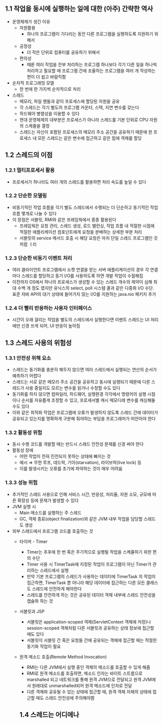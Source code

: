 ## 1.1 작업을 동시에 실행하는 일에 대한 (아주) 간략한 역사

- 운영체제가 생긴 이유
    - 자원활용
        - 하나의 프로그램이 기다리는 동안 다른 프로그램을 실행하도록 지원하기 위해서
    - 공정성
        - 더 작은 단위로 컴퓨터를 공유하기 위해서
    - 편의성
        - 때론 여러 작업을 전부 처리하는 프로그램 하나보다 각기 다른 일을 하나씩 처리하고 필요할 때 프로그램 간에 조율하는 프로그램을 여러 개 작성하는 편이 더 쉽고 바람직함
- 순차적 프로그래밍 모델
    - 한 번에 한 가지씩 순차적으로 처리
- 스레드
    - 메모리, 파일 핸들과 같이 프로세스에 할당된 자원을 공유
    - 각 스레드는 각기 별도의 프로그램 카운터, 스택, 지연 변수를 갖는다
    - 하드웨어 병렬성을 이용할 수 있다
    - 현대 운영체제의 대부분은 프로세스가 아니라 스레드를 기본 단위로 CPU 자원의 스케줄을 결정
    - 스레드는 자신이 포함된 프로세스의 메모리 주소 공간을 공유하기 때문에 한 프로세스 내 모든 스레드는 같은 변수에 접근하고 같은 힙에 객체를 할당

## 1.2 스레드의 이점

### 1.2.1 멀티프로세서 활용

- 프로세서가 하나라도 여러 개의 스레드를 활용하면 처리 속도를 높일 수 있다

### 1.2.2 단순한 모델링

- 비동기적인 작업 흐름을 각기 별도 스레드에서 수행되는 더 단순하고 동기적인 작업 흐름 몇개로 나눌 수 있다
- 이 장점은 서블릿, RMI와 같은 프레임웍에서 종종 활용된다
    - 프레임웍은 요청 관리, 스레드 생성, 로드 밸런싱, 작업 흐름 내 적절한 시점에 적절한 애플리케이션 컴포넌트에게 요청을 분배하는 상세한 부분 처리
    - 서블릿의 service 메서드 호출 시 해당 요청은 마치 단일 스레드 프로그램인 것처럼 ㅓ리

### 1.2.3 단순한 비동기 이벤트 처리

- 여러 클라이언트 프로그램에서 소켓 연결을 받는 서버 애플리케이션의 경우 각 연결마다 스레드를 할당하고 동기 I/O를 사용하도록 하면 개발 작업이 수월해짐
- 이전까지 OS에서 하나의 프로세스가 생성할 수 있는 스레드 개수의 제약이 심해 최대 수백 개 정도 였지만 유닉스의 select, poll 시스템 콜과 같은 다중화 I/O 수단. 표준 자바 API의 대기 상태에 들어가지 않는 I/O를 지원하는 java.nio 패키지 추가

### 1.2.4 더 빨리 반응하는 사용자 인터페이스

- 시간이 오래 걸리는 작업을 별도의 스레드에서 실행한다면 이벤트 스레드는 UI 처리에만 신경 쓰게 되어, UI 반응이 높아짐

## 1.3 스레드 사용의 위험성

### 1.3.1 안전성 위해 요소

- 스레드는 동기화를 충분히 해두지 않으면 여러 스레드에서 실행되는 연산의 순서가 예측하기 어렵다
- 스레드는 서로 같은 메모리 주소 공간을 공유하고 동시에 실행되기 때문에 다른 스레드가 사용 중일지도 모르는 변수를 읽거나 수정할 수도 있다
- 동기화를 하지 않으면 컴파일러, 하드웨어, 실행환경 각각에서 명령어의 실행 시점이나 순서를 자유롭게 조정할 수 있고, 프로세서별 캐시 메모디레 변수를 캐싱해둘 수도 있다
- 이와 같은 최적화 작업은 프로그램에 오류가 발생하지 않도록 스레드 간에 데이터가 공유되고 있는지를 명확하게 구분해 줘야하는 부담을 프로그래머가 떠안아야 한다

### 1.3.2 활동성 위험

- 동시 수행 코드를 개발할 때는 반드시 스레드 안전성 문제를 신경 써야 한다
- 활동성 장애
    - 어떤 작업이 전혀 진전되지 못하는 상태에 빠지는 것
    - 예시 ⇒ 무한 루프, 데드락, 기아(starvation), 라이브락(live lock) 등
    - 이를 발생시키는 오류를 초기에 파악하는 것이 매우 어려움

### 1.3.3 성능 위험

- 추가적인 스레드 사용으로 인해 서비스 시간, 반응성, 처리율, 자원 소모, 규모에 따른 확장성 등에 문제가 발생할 수 있다
- JVM 실행 시
    - Main 메소드를 실행하는 주 스레드
    - GC, 객체 종료(object finalization)와 같은 JVM 내부 작업을 담당할 스레드도 생성
- 외부 스레드에서 프로그램 코드를 호출하는 것
    - 타이머 - Timer
        - Timer는 추후에 한 번 혹은 주기적으로 실행될 작업을 스케쥴하기 위한 편의 수단
        - Timer 사용 시 TimerTask에 지정된 작업이 프로그램이 아닌 Timer가 관리하는 스레드에서 실행
        - 만약 기본 프로그램의 스레드가 사용하는 데이터에 TimerTask 의 작업이 접근하면, TimerTask 뿐 아니라 해당 데이터에 접근하는 다른 모든 클래스도 스레드에 안전하게 해야한다
        - 스레드를 안전하게 하는 것은 공유된 데이터 객체 내부에 스레드 안전성을 캡슐화 하는 것
    - 서블릿과 JSP
        - 서블릿은 application-scoped 객체(ServletContext 객체에 저장)나 session-scoped 객체처럼 다른 서블릿과 공유하는 상태 정보에 접근할 때도 있다
        - 서블릿이 서블릿 간 혹은 요청들 간에 공유되는 객체에 접근할 때는 적절한 동기화 작업이 필요
    - 원격 메소드 호출(Remote Method Invocation)
        
        - RMI는 다른 JVM에서 실행 중인 객체의 메소드를 호출할 수 있게 해줌
        - RMI로 원격 메소드를 호출하면, 메소드 인자는 바이트 스트름으로 marshalled 되고 네트워크를 통해 원격 JVM으로 전달되고 원격 JVM에서 원래대로 unmarshalled되어 원격 메소드에 인자로 전달
        - 다른 객체와 공유될 수 있는 상태에 접근할 때, 원격 객체 자체의 상태에 접근할 때도 스레드 안전성에 주의해야함
        
        ## 1.4 스레드는 어디에나
